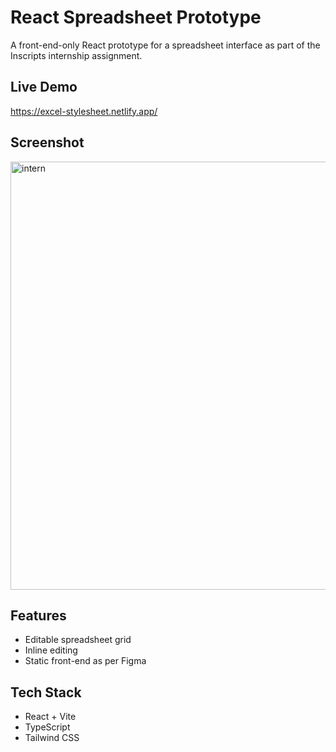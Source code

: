 # React Spreadsheet Prototype
A front-end-only React prototype for a spreadsheet interface as part of the Inscripts internship assignment.

## Live Demo 
https://excel-stylesheet.netlify.app/

##  Screenshot
<img width="1440" height="685" alt="intern" src="https://github.com/user-attachments/assets/3faac957-0ab0-48e1-9a7f-ec8713b214f5" />

## Features
- Editable spreadsheet grid
- Inline editing
- Static front-end as per Figma

## Tech Stack
- React + Vite
- TypeScript 
- Tailwind CSS
